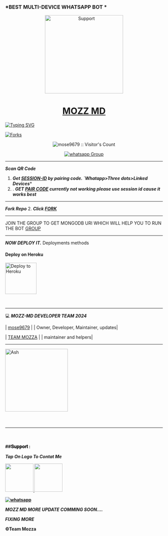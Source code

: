 ### *BEST MULTI-DEVICE WHATSAPP BOT *




</p>
</p>
<p align="center">
  <a href="https://chat.whatsapp.com/HPMkVXigXN44ZSJAqZ3dbY">
    <img alt=Support height="250" src="https://telegra.ph/file/1dc10a39146c80069a439.jpg"> 
    </p>
<h1 align="center">    MOZZ MD
</h1>
<p align="center"> 
    </p>


   [![Typing SVG](https://readme-typing-svg.herokuapp.com?font=Rockstar-ExtraBold&color=F33A6A&lines=THANKYOU+FOR+CHOOSING+MOZZ+MD+MADE+BY;MOSE9679;THANKS+FOR+VISITING+MY+REPO)](https://git.io/typing-svg)



<p align="left">
  <a href="" target="_blank">
    <img alt="Forks" src="https://img.shields.io/github/forks/mose9679/mozz-md" />
  </a>
  
  

</p>
<p align="center"><img src="https://profile-counter.glitch.me/{mose9679}/count.svg" alt="mose9679 :: Visitor's Count" /></p>
<p align="center">
 <a href="https://chat.whatsapp.com/HPMkVXigXN44ZSJAqZ3dbY" target="_blank">
    <img alt="whatsapp Group" src="https://img.shields.io/badge/ MOZZ-BOT Support Group -25D366?style=for-the-badge&logo=whatsapp&logoColor=blue" />
  </a>
</p>

---
***Scan QR Code***

1. ***Get [SESSION-ID](https://session-dnke.onrender.com/qr) by pairing code. `Whatapp>Three dots>Linked Devices****
2. . ***GET [PAIR CODE](https://chat.whatsapp.com/IIpL6gf6dcq4ial8gaJLE9) currently not working please use session id cause it works best***
--- 
 ***Fork Repo***
2. ***Click [FORK](https://github.com/mose9679/mozz-md/fork)***
 
---

JOIN THE GROUP TO GET MONGODB URI WHICH WILL HELP YOU TO RUN THE BOT
[GROUP](https://chat.whatsapp.com/IIpL6gf6dcq4ial8gaJLE9)

---

 ***NOW  DEPLOY IT.***
Deployments methods

 
<h4 align="left"> Deploy on Heroku
</h4>

</p>

<p align="left" >
    <a href="https://heroku.com/deploy?template=https://github.com/mose9679/mozz-md ">
    <img src="https://telegra.ph/file/873a73bb44e63d9598fa8.png" width="100px" alt="Deploy to Heroku" >
    </a>

</p> 

<br>
   


----

💻 ***MOZZ-MD DEVELOPER TEAM* *2024***
  
| [mose9679](https://github.com/mose9679) |
| Owner, Developer, Maintainer, updates|

| [TEAM MOZZA](https://chat.whatsapp.com/HPMkVXigXN44ZSJAqZ3dbY) |
| maintainer and helpers|


---
<a href="[https://github.com/mose9679.png]"><img src="https://github.com/mose9679.png" width="200" height="200" alt="Ash"/></a>
 </div>
<br>
<h4 align="left">

---

  </br> 
<h4 align="left">
##𝐒𝐮𝐩𝐩𝐨𝐫𝐭 :
    
 ***Tap On Logo To Contat Me***
 <p align="left">
  <a href="mosesnjau174@gmail.com">
    <img src="https://telegra.ph/file/84284eaa31d60db5f2d6c.jpg" align="centre" width="90" />
   <a href="https://wa.me/254769894118?text=Hi%20Mose%20Sir...%20I%20need%20some%20help%20in%20Mozz Bot">
    <img src="https://telegra.ph/file/aa1fd064edcf7c32cf42d.png" align="centre" width="90" />


<p align="left">
  <a aria-label="Join our chats" href="https://chat.whatsapp.com/HPMkVXigXN44ZSJAqZ3dbY" target="_blank">
    <img alt="whatsapp" src="https://img.shields.io/badge/Join Our Bot Group-25D366?style=for-the-badge&logo=whatsapp&logoColor=white" />
  </a>



</br>

***MOZZ MD MORE UPDATE COMMING SOON....***

***FIXING MORE***

©Team Mozza
